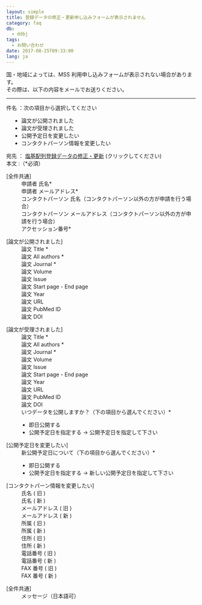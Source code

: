 ```yaml
---
layout: simple
title: 登録データの修正・更新申し込みフォームが表示されません
category: faq
db:
  - ddbj
tags: 
  - お問い合わせ
date: 2017-08-25T09:33:00
lang: ja
---
```




<p>国・地域によっては、MSS 利用申し込みフォームが表示されない場合があります。<br>その際は、以下の内容をメールでお送りください。</p>
<hr>
<p><span class="bold">件名</span> ：次の項目から選択してください
  <ul style="padding-left: 40px">
    <li>論文が公開されました</li>
    <li>論文が受理されました</li>
    <li>公開予定日を変更したい</li>
    <li>コンタクトパーソン情報を変更したい</li>
  </ul><span class="bold">宛先</span> ： <a href="mailto:ddbjupdt@ddbj.nig.ac.jp">塩基配列登録データの修正・更新</a> (クリックしてください)<br><span class="bold">本文</span> :（<span class="red">*</span>必須）</p>
<dl class="bottom_space"><dt>[全件共通]</dt>
  <dd>申請者 氏名<span class="red">*</span></dd>
  <dd>申請者 メールアドレス<span class="red">*</span></dd>
  <dd>コンタクトパーソン 氏名（コンタクトパーソン以外の方が申請を行う場合）</dd>
  <dd>コンタクトパーソン メールアドレス（コンタクトパーソン以外の方が申請を行う場合）</dd>
  <dd>アクセッション番号<span class="red">*</span></dd>
</dl>
<dl class="bottom_space"><dt>[論文が公開されました]</dt>
  <dd>論文 Title <span class="red">*</span></dd>
  <dd>論文 All authors <span class="red">*</span></dd>
  <dd>論文 Journal <span class="red">*</span></dd>
  <dd>論文 Volume </dd>
  <dd>論文 Issue </dd>
  <dd>論文 Start page - End page</dd>
  <dd>論文 Year </dd>
  <dd>論文 URL </dd>
  <dd>論文 PubMed ID</dd>
  <dd>論文 DOI </dd>
</dl>
<dl class="bottom_space"><dt>[論文が受理されました]</dt>
  <dd>論文 Title <span class="red">*</span></dd>
  <dd>論文 All authors <span class="red">*</span></dd>
  <dd>論文 Journal <span class="red">*</span></dd>
  <dd>論文 Volume </dd>
  <dd>論文 Issue </dd>
  <dd>論文 Start page - End page</dd>
  <dd>論文 Year </dd>
  <dd>論文 URL </dd>
  <dd>論文 PubMed ID</dd>
  <dd>論文 DOI </dd>
  <dd>いつデータを公開しますか？（下の項目から選んでください）<span class="red">*</span>
    <ul style="padding-left: 20px">
      <li>即日公開する</li>
      <li>公開予定日を指定する → 公開予定日を指定して下さい</li>
    </ul>
  </dd>
</dl>
<dl class="bottom_space"><dt>[公開予定日を変更したい]</dt>
  <dd>新公開予定日について（下の項目から選んでください）<span class="red">*</span>
    <ul style="padding-left: 20px">
      <li>即日公開する</li>
      <li>公開予定日を指定する → 新しい公開予定日を指定して下さい</li>
    </ul>
  </dd>
</dl>
<dl class="bottom_space"><dt>[コンタクトパーン情報を変更したい]</dt>
  <dd>氏名 ( 旧 )</dd>
  <dd>氏名 ( 新 )</dd>
  <dd>メールアドレス ( 旧 )</dd>
  <dd>メールアドレス ( 新 )</dd>
  <dd>所属 ( 旧 )</dd>
  <dd>所属 ( 新 )</dd>
  <dd>住所 ( 旧 )</dd>
  <dd>住所 ( 新 )</dd>
  <dd>電話番号 ( 旧 )</dd>
  <dd>電話番号 ( 新 )</dd>
  <dd>FAX 番号 ( 旧 )</dd>
  <dd>FAX 番号 ( 新 )</dd>
</dl>
<dl class="bottom_space"><dt>[全件共通]</dt>
  <dd>メッセージ（日本語可）</dd>
</dl>